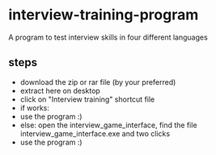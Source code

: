 # interview-training-program
A program to test interview skills in four different languages

## steps
 - download the zip or rar file (by your preferred)
 - extract here on desktop
 - click on "Interview training" shortcut file
 - if works:
 - use the program :)
 - else: open the interview_game_interface, find the file interview_game_interface.exe and two clicks
 - use the program :)
